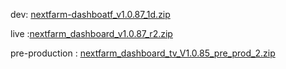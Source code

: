 dev: [nextfarm-dashboatf_v1.0.87_1d.zip](https://github.com/user-attachments/files/18273664/nextfarm-dashboatf_v1.0.87_1d.zip)


live :[nextfarm_dashboard_v1.0.87_r2.zip](https://github.com/user-attachments/files/18274776/nextfarm_dashboard_v1.0.87_r2.zip)

pre-production : [nextfarm_dashboard_tv_V1.0.85_pre_prod_2.zip](https://github.com/user-attachments/files/18238621/nextfarm_dashboard_tv_V1.0.85_pre_prod_2.zip)

